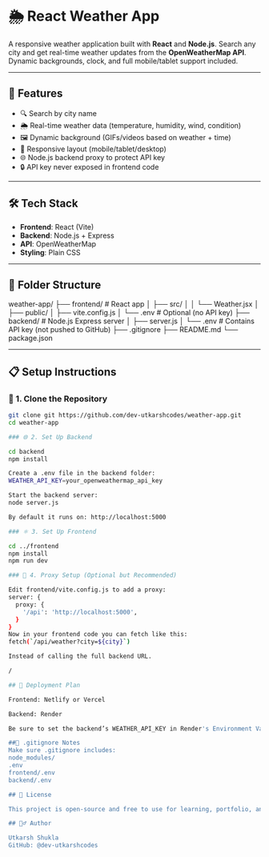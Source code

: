 # 🌦️ React Weather App

A responsive weather application built with **React** and **Node.js**. Search any city and get real-time weather updates from the **OpenWeatherMap API**. Dynamic backgrounds, clock, and full mobile/tablet support included.

---

## 🚀 Features

- 🔍 Search by city name
- 🌦 Real-time weather data (temperature, humidity, wind, condition)
- 🖼 Dynamic background (GIFs/videos based on weather + time)
- 📱 Responsive layout (mobile/tablet/desktop)
- 🌐 Node.js backend proxy to protect API key
- 🔒 API key never exposed in frontend code

---

## 🛠 Tech Stack

- **Frontend**: React (Vite)
- **Backend**: Node.js + Express
- **API**: OpenWeatherMap
- **Styling**: Plain CSS

---

## 📁 Folder Structure

weather-app/
├── frontend/ # React app
│ ├── src/
│ │ └── Weather.jsx
│ ├── public/
│ ├── vite.config.js
│ └── .env # Optional (no API key)
├── backend/ # Node.js Express server
│ ├── server.js
│ └── .env # Contains API key (not pushed to GitHub)
├── .gitignore
├── README.md
└── package.json


---

## 📋 Setup Instructions

### 🔧 1. Clone the Repository

```bash
git clone git https://github.com/dev-utkarshcodes/weather-app.git
cd weather-app

### 🌐 2. Set Up Backend

cd backend
npm install

Create a .env file in the backend folder:
WEATHER_API_KEY=your_openweathermap_api_key

Start the backend server:
node server.js

By default it runs on: http://localhost:5000

### ⚛️ 3. Set Up Frontend

cd ../frontend
npm install
npm run dev

### 🔁 4. Proxy Setup (Optional but Recommended)

Edit frontend/vite.config.js to add a proxy:
server: {
  proxy: {
    '/api': 'http://localhost:5000',
  }
}
Now in your frontend code you can fetch like this:
fetch(`/api/weather?city=${city}`)

Instead of calling the full backend URL.

/

## 🚀 Deployment Plan

Frontend: Netlify or Vercel

Backend: Render

Be sure to set the backend’s WEATHER_API_KEY in Render's Environment Variables section.

##🧹 .gitignore Notes
Make sure .gitignore includes:
node_modules/
.env
frontend/.env
backend/.env

## 📄 License

This project is open-source and free to use for learning, portfolio, and personal use.

## 🙋‍♂️ Author

Utkarsh Shukla
GitHub: @dev-utkarshcodes